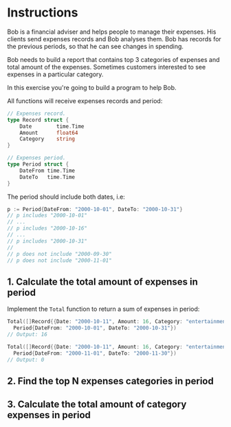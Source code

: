 # Instructions

Bob is a financial adviser and helps people to manage their expenses. His clients send expenses records and Bob analyses them. Bob has records for the previous periods, so that he can see changes in spending.

Bob needs to build a report that contains top 3 categories of expenses and total amount of the expenses. Sometimes customers interested to see expenses in a particular category.  

In this exercise you're going to build a program to help Bob.

All functions will receive expenses records and period:
```go
// Expenses record.
type Record struct {
	Date        time.Time
	Amount      float64
	Category    string
}

// Expenses period.
type Period struct {
	DateFrom time.Time
	DateTo   time.Time
}
```

The period should include both dates, i.e:
```go
p := Period{DateFrom: "2000-10-01", DateTo: "2000-10-31"}
// p includes "2000-10-01"
// ...
// p includes "2000-10-16"
// ...
// p includes "2000-10-31"
//
// p does not include "2000-09-30"
// p does not include "2000-11-01"
```

## 1. Calculate the total amount of expenses in period

Implement the `Total` function to return a sum of expenses in period:

```go
Total([]Record{{Date: "2000-10-11", Amount: 16, Category: "entertainment"}},
  Period{DateFrom: "2000-10-01", DateTo: "2000-10-31"})
// Output: 16

Total([]Record{{Date: "2000-10-11", Amount: 16, Category: "entertainment"}},
  Period{DateFrom: "2000-11-01", DateTo: "2000-11-30"})
// Output: 0
```

## 2. Find the top N expenses categories in period

## 3. Calculate the total amount of category expenses in period
